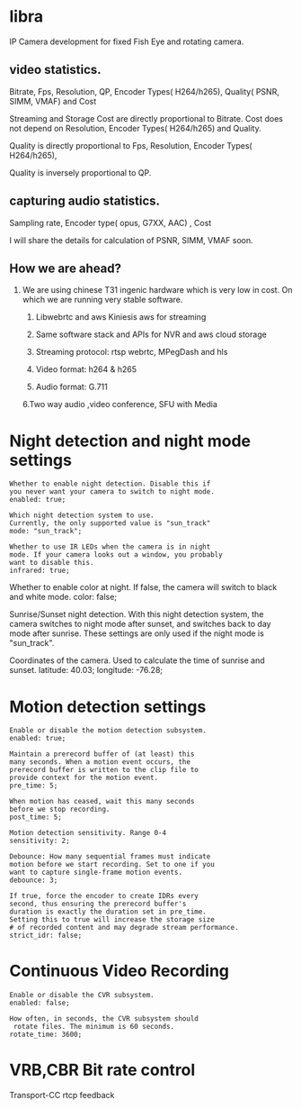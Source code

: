 # libra
IP Camera development for fixed Fish Eye and rotating camera. 



## video statistics.

Bitrate, Fps, Resolution, QP, Encoder Types( H264/h265), Quality( PSNR, SIMM, VMAF)  and Cost

Streaming and Storage Cost are directly proportional to Bitrate.  Cost does not depend on  Resolution, Encoder Types( H264/h265) and Quality.

Quality is directly proportional to  Fps,  Resolution, Encoder Types( H264/h265),  

Quality is inversely proportional to QP.

 
## capturing audio statistics.
Sampling rate, Encoder type( opus, G7XX, AAC) , Cost


I will share the details for  calculation of PSNR, SIMM, VMAF soon.



## How we are ahead?

1. We are using chinese T31 ingenic hardware which is very low in cost. On which we are running very stable software.
   
   1. Libwebrtc and aws Kiniesis aws for streaming 

   2. Same software stack and APIs for NVR and aws cloud storage

   3. Streaming protocol: rtsp webrtc, MPegDash and hls 
   
   4. Video format: h264 & h265 

   5. Audio format:  G.711 

   6.Two way audio ,video conference,  SFU with Media
   

# Night detection and night mode settings

    Whether to enable night detection. Disable this if
    you never want your camera to switch to night mode.
    enabled: true;

    Which night detection system to use.
    Currently, the only supported value is "sun_track"
    mode: "sun_track";

    Whether to use IR LEDs when the camera is in night
    mode. If your camera looks out a window, you probably
    want to disable this.
    infrared: true;

   Whether to enable color at night. If false, the
   camera will switch to black and white mode.
   color: false;


   Sunrise/Sunset night detection.
   With this night detection system, the camera switches
   to night mode after sunset, and switches back to day
   mode after sunrise. These settings are only used if
   the night mode is "sun_track".

   Coordinates of the camera. Used to calculate
   the time of sunrise and sunset.
   latitude: 40.03;
   longitude: -76.28;


  # Motion detection settings

    Enable or disable the motion detection subsystem.
    enabled: true;

    Maintain a prerecord buffer of (at least) this
    many seconds. When a motion event occurs, the
    prerecord buffer is written to the clip file to
    provide context for the motion event.
    pre_time: 5;

    When motion has ceased, wait this many seconds
    before we stop recording.
    post_time: 5;

    Motion detection sensitivity. Range 0-4
    sensitivity: 2;
    
    Debounce: How many sequential frames must indicate
    motion before we start recording. Set to one if you
    want to capture single-frame motion events.
    debounce: 3;

    If true, force the encoder to create IDRs every
    second, thus ensuring the prerecord buffer's
    duration is exactly the duration set in pre_time.
    Setting this to true will increase the storage size
    # of recorded content and may degrade stream performance.
    strict_idr: false;


  # Continuous Video Recording

    Enable or disable the CVR subsystem.
    enabled: false;

    How often, in seconds, the CVR subsystem should
     rotate files. The minimum is 60 seconds.
    rotate_time: 3600;

   # VRB,CBR Bit rate control
   Transport-CC rtcp feedback
    


